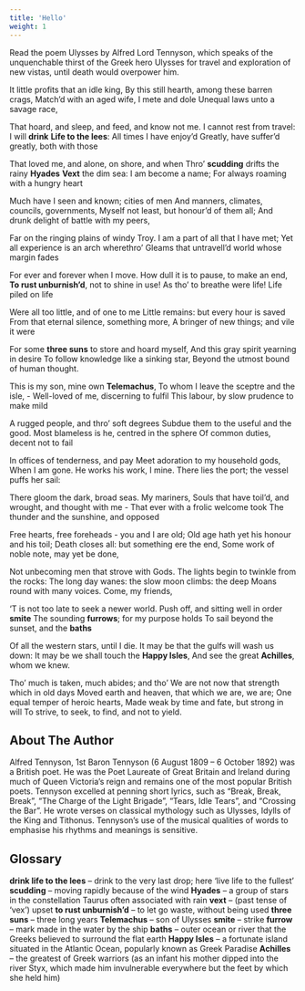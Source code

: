 ```yaml
---
title: 'Hello'
weight: 1
---
```


Read the poem Ulysses by Alfred Lord Tennyson, which speaks of the unquenchable thirst of the Greek hero Ulysses for travel and exploration of new vistas, until death would overpower him.

It little profits that an idle king,
By this still hearth, among these barren crags,
Match’d with an aged wife, I mete and dole
Unequal laws unto a savage race,

That hoard, and sleep, and feed, and know not me.
I cannot rest from travel: I will **drink**
**Life to the lees**: All times I have enjoy’d
Greatly, have suffer’d greatly, both with those

That loved me, and alone, on shore, and when
Thro’ **scudding** drifts the rainy **Hyades**
**Vext** the dim sea: I am become a name;
For always roaming with a hungry heart

Much have I seen and known; cities of men
And manners, climates, councils, governments,
Myself not least, but honour’d of them all;
And drunk delight of battle with my peers,

Far on the ringing plains of windy Troy.
I am a part of all that I have met;
Yet all experience is an arch wherethro’
Gleams that untravell’d world whose margin fades

For ever and forever when I move.
How dull it is to pause, to make an end,
**To rust unburnish’d**, not to shine in use!
As tho’ to breathe were life! Life piled on life 

Were all too little, and of one to me
Little remains: but every hour is saved
From that eternal silence, something more,
A bringer of new things; and vile it were 

For some **three suns** to store and hoard myself,
And this gray spirit yearning in desire
To follow knowledge like a sinking star,
Beyond the utmost bound of human thought.

This is my son, mine own **Telemachus**,
To whom I leave the sceptre and the isle, -
Well-loved of me, discerning to fulfil
This labour, by slow prudence to make mild

A rugged people, and thro’ soft degrees
Subdue them to the useful and the good.
Most blameless is he, centred in the sphere
Of common duties, decent not to fail

In offices of tenderness, and pay
Meet adoration to my household gods,
When I am gone. He works his work, I mine.
There lies the port; the vessel puffs her sail: 

There gloom the dark, broad seas. My mariners,
Souls that have toil’d, and wrought, and thought with me -
That ever with a frolic welcome took
The thunder and the sunshine, and opposed 

Free hearts, free foreheads - you and I are old;
Old age hath yet his honour and his toil;
Death closes all: but something ere the end,
Some work of noble note, may yet be done, 

Not unbecoming men that strove with Gods.
The lights begin to twinkle from the rocks:
The long day wanes: the slow moon climbs: the deep
Moans round with many voices. Come, my friends,

‘T is not too late to seek a newer world.
Push off, and sitting well in order **smite**
The sounding **furrows**; for my purpose holds
To sail beyond the sunset, and the **baths** 

Of all the western stars, until I die.
It may be that the gulfs will wash us down:
It may be we shall touch the **Happy Isles**,
And see the great **Achilles**, whom we knew.

Tho’ much is taken, much abides; and tho’
We are not now that strength which in old days
Moved earth and heaven, that which we are, we are;
One equal temper of heroic hearts,
Made weak by time and fate, but strong in will
To strive, to seek, to find, and not to yield.


## About The Author

Alfred Tennyson, 1st Baron Tennyson (6 August 1809 – 6 October 1892) was a British poet. He was the Poet Laureate of Great Britain and Ireland during much of Queen Victoria’s reign and remains one of the most popular British poets. Tennyson excelled at penning short lyrics, such as “Break, Break, Break”, “The Charge of the Light Brigade”, “Tears, Idle Tears”, and “Crossing the Bar”. He wrote verses on classical mythology such as Ulysses, Idylls of the King and Tithonus. Tennyson’s use of the musical qualities of words to emphasise his rhythms and meanings is sensitive. 

## Glossary

**drink life to the lees** – drink to the very last drop; here ‘live life to the fullest’ 
**scudding** – moving rapidly because of the wind 
**Hyades** – a group of stars in the constellation Taurus often associated with rain 
**vext** – (past tense of ‘vex’) upset 
**to rust unburnish’d** – to let go waste, without being used 
**three suns** – three long years 
**Telemachus** – son of Ulysses 
**smite** – strike
**furrow** – mark made in the water by the ship
**baths** – outer ocean or river that the Greeks believed to surround the flat earth
**Happy Isles** – a fortunate island situated in the Atlantic Ocean, popularly known as Greek Paradise
**Achilles** – the greatest of Greek warriors (as an infant his mother dipped into the river Styx, which made him invulnerable everywhere but the feet by which she held him)


